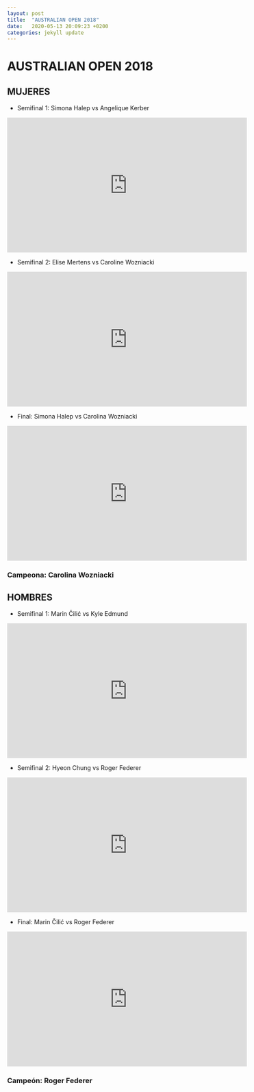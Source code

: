 ```yaml
---
layout: post
title:  "AUSTRALIAN OPEN 2018"
date:   2020-05-13 20:09:23 +0200
categories: jekyll update
---
```


# AUSTRALIAN OPEN 2018

## MUJERES
* Semifinal 1: Simona Halep vs Angelique Kerber
<iframe width="560" height="315" src="https://www.youtube.com/embed/1upghRMGPVI" frameborder="0" allow="accelerometer; autoplay; encrypted-media; gyroscope; picture-in-picture" allowfullscreen></iframe>

* Semifinal 2: Elise Mertens vs Caroline Wozniacki 
<iframe width="560" height="315" src="https://www.youtube.com/embed/aiAGYF_6BvA" frameborder="0" allow="accelerometer; autoplay; encrypted-media; gyroscope; picture-in-picture" allowfullscreen></iframe>

* Final: Simona Halep vs Carolina Wozniacki 
<iframe width="560" height="315" src="https://www.youtube.com/embed/IO0EDrI0A6U" frameborder="0" allow="accelerometer; autoplay; encrypted-media; gyroscope; picture-in-picture" allowfullscreen></iframe>

### Campeona: Carolina Wozniacki

## HOMBRES
* Semifinal 1: Marin Čilić vs Kyle Edmund 
<iframe width="560" height="315" src="https://www.youtube.com/embed/9UEK9onu9nQ" frameborder="0" allow="accelerometer; autoplay; encrypted-media; gyroscope; picture-in-picture" allowfullscreen></iframe>

* Semifinal 2: Hyeon Chung vs Roger Federer 
<iframe width="560" height="315" src="https://www.youtube.com/embed/ZBXno_svoG8" frameborder="0" allow="accelerometer; autoplay; encrypted-media; gyroscope; picture-in-picture" allowfullscreen></iframe>

* Final: Marin Čilić vs Roger Federer 
<iframe width="560" height="315" src="https://www.youtube.com/embed/hPWj01Q1Jx0" frameborder="0" allow="accelerometer; autoplay; encrypted-media; gyroscope; picture-in-picture" allowfullscreen></iframe>

### Campeón: Roger Federer

